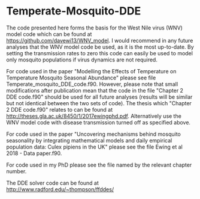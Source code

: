 # Temperate-Mosquito-DDE

The code presented here forms the basis for the West Nile virus (WNV) model code which can be found at https://github.com/davewi13/WNV_model.  I would recommend in any future analyses that the WNV model code be used, as it is the most up-to-date.  By setting the transmission rates to zero this code can easily be used to model only mosquito populations if virus dynamics are not required.

For code used in the paper "Modelling the Effects of Temperature on Temperature Mosquito Seasonal Abundance" please see file Temperate_mosquito_DDE_code.f90.  However, please note that small modifications after publication mean that the code in the file "Chapter 2 DDE code.f90" should be used for all future analyses (results will be similar but not identical between the two sets of code).  The thesis which "Chapter 2 DDE code.f90" relates to can be found at http://theses.gla.ac.uk/8450/1/2017ewingphd.pdf.  Alternatively use the WNV model code with disease transmission turned off as specified above. 

For code used in the paper "Uncovering mechanisms behind mosquito seasonality by integrating mathematical models and daily empirical population data: Culex pipiens in the UK" please see the file Ewing et al 2018 - Data paper.f90.

For code used in my PhD please see the file named by the relevant chapter number.

The DDE solver code can be found at http://www.radford.edu/~thompson/ffddes/
